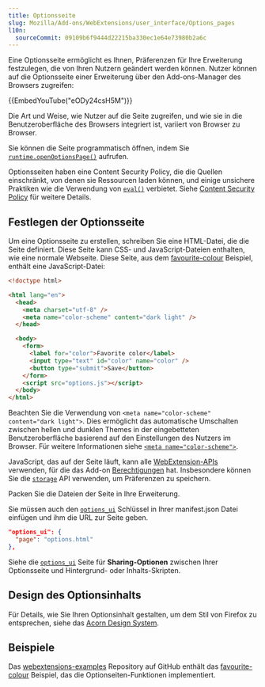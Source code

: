 ```yaml
---
title: Optionsseite
slug: Mozilla/Add-ons/WebExtensions/user_interface/Options_pages
l10n:
  sourceCommit: 09109b6f9444d22215ba330ec1e64e73980b2a6c
---
```


Eine Optionsseite ermöglicht es Ihnen, Präferenzen für Ihre Erweiterung festzulegen, die von Ihren Nutzern geändert werden können. Nutzer können auf die Optionsseite einer Erweiterung über den Add-ons-Manager des Browsers zugreifen:

{{EmbedYouTube("eODy24csH5M")}}

Die Art und Weise, wie Nutzer auf die Seite zugreifen, und wie sie in die Benutzeroberfläche des Browsers integriert ist, variiert von Browser zu Browser.

Sie können die Seite programmatisch öffnen, indem Sie [`runtime.openOptionsPage()`](/de/docs/Mozilla/Add-ons/WebExtensions/API/runtime/openOptionsPage) aufrufen.

Optionsseiten haben eine Content Security Policy, die die Quellen einschränkt, von denen sie Ressourcen laden können, und einige unsichere Praktiken wie die Verwendung von [`eval()`](/de/docs/Web/JavaScript/Reference/Global_Objects/eval) verbietet. Siehe [Content Security Policy](/de/docs/Mozilla/Add-ons/WebExtensions/Content_Security_Policy) für weitere Details.

## Festlegen der Optionsseite

Um eine Optionsseite zu erstellen, schreiben Sie eine HTML-Datei, die die Seite definiert. Diese Seite kann CSS- und JavaScript-Dateien enthalten, wie eine normale Webseite. Diese Seite, aus dem [favourite-colour](https://github.com/mdn/webextensions-examples/tree/main/favourite-colour) Beispiel, enthält eine JavaScript-Datei:

```html
<!doctype html>

<html lang="en">
  <head>
    <meta charset="utf-8" />
    <meta name="color-scheme" content="dark light" />
  </head>

  <body>
    <form>
      <label for="color">Favorite color</label>
      <input type="text" id="color" name="color" />
      <button type="submit">Save</button>
    </form>
    <script src="options.js"></script>
  </body>
</html>
```

Beachten Sie die Verwendung von `<meta name="color-scheme" content="dark light">`. Dies ermöglicht das automatische Umschalten zwischen hellen und dunklen Themes in der eingebetteten Benutzeroberfläche basierend auf den Einstellungen des Nutzers im Browser. Für weitere Informationen siehe [`<meta name="color-scheme">`](/de/docs/Web/HTML/Reference/Elements/meta/name/color-scheme).

JavaScript, das auf der Seite läuft, kann alle [WebExtension-APIs](/de/docs/Mozilla/Add-ons/WebExtensions/API) verwenden, für die das Add-on [Berechtigungen](/de/docs/Mozilla/Add-ons/WebExtensions/manifest.json/permissions) hat. Insbesondere können Sie die [`storage`](/de/docs/Mozilla/Add-ons/WebExtensions/API/storage) API verwenden, um Präferenzen zu speichern.

Packen Sie die Dateien der Seite in Ihre Erweiterung.

Sie müssen auch den [`options_ui`](/de/docs/Mozilla/Add-ons/WebExtensions/manifest.json/options_ui) Schlüssel in Ihrer manifest.json Datei einfügen und ihm die URL zur Seite geben.

```json
"options_ui": {
  "page": "options.html"
},
```

Siehe die [`options_ui`](/de/docs/Mozilla/Add-ons/WebExtensions/manifest.json/options_ui) Seite für **Sharing-Optionen** zwischen Ihrer Optionsseite und Hintergrund- oder Inhalts-Skripten.

## Design des Optionsinhalts

Für Details, wie Sie Ihren Optionsinhalt gestalten, um dem Stil von Firefox zu entsprechen, siehe das [Acorn Design System](https://acorn.firefox.com/latest).

## Beispiele

Das [webextensions-examples](https://github.com/mdn/webextensions-examples) Repository auf GitHub enthält das [favourite-colour](https://github.com/mdn/webextensions-examples/tree/main/favourite-colour) Beispiel, das die Optionseiten-Funktionen implementiert.
